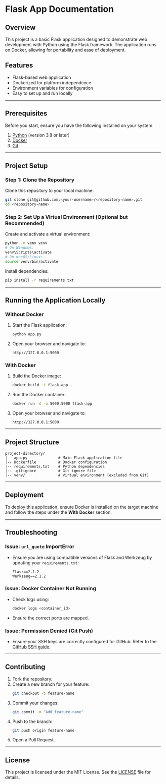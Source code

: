 # Flask App Documentation

## Overview
This project is a basic Flask application designed to demonstrate web development with Python using the Flask framework. The application runs on Docker, allowing for portability and ease of deployment.

## Features
- Flask-based web application
- Dockerized for platform independence
- Environment variables for configuration
- Easy to set up and run locally

---

## Prerequisites

Before you start, ensure you have the following installed on your system:

1. [Python](https://www.python.org/downloads/) (version 3.8 or later)
2. [Docker](https://www.docker.com/)
3. [Git](https://git-scm.com/)

---

## Project Setup

### Step 1: Clone the Repository
Clone this repository to your local machine:
```bash
git clone git@github.com:<your-username>/<repository-name>.git
cd <repository-name>
```

### Step 2: Set Up a Virtual Environment (Optional but Recommended)
Create and activate a virtual environment:
```bash
python -m venv venv
# On Windows:
venv\Scripts\activate
# On macOS/Linux:
source venv/bin/activate
```

Install dependencies:
```bash
pip install -r requirements.txt
```

---

## Running the Application Locally

### Without Docker
1. Start the Flask application:
   ```bash
   python app.py
   ```
2. Open your browser and navigate to:
   ```
   http://127.0.0.1:5000
   ```

### With Docker
1. Build the Docker image:
   ```bash
   docker build -t flask-app .
   ```
2. Run the Docker container:
   ```bash
   docker run -d -p 5000:5000 flask-app
   ```
3. Open your browser and navigate to:
   ```
   http://127.0.0.1:5000
   ```

---

## Project Structure
```plaintext
project-directory/
|-- app.py              # Main Flask application file
|-- Dockerfile          # Docker configuration
|-- requirements.txt    # Python dependencies
|-- .gitignore          # Git ignore file
|-- venv/               # Virtual environment (excluded from Git)
```

---

## Deployment
To deploy this application, ensure Docker is installed on the target machine and follow the steps under the **With Docker** section.

---

## Troubleshooting

### Issue: `url_quote` ImportError
- Ensure you are using compatible versions of Flask and Werkzeug by updating your `requirements.txt`:
  ```plaintext
  Flask==2.1.2
  Werkzeug==2.1.2
  ```

### Issue: Docker Container Not Running
- Check logs using:
  ```bash
  docker logs <container_id>
  ```
- Ensure the correct ports are mapped.

### Issue: Permission Denied (Git Push)
- Ensure your SSH keys are correctly configured for GitHub. Refer to the [GitHub SSH guide](https://docs.github.com/en/authentication/connecting-to-github-with-ssh).

---

## Contributing
1. Fork the repository.
2. Create a new branch for your feature:
   ```bash
   git checkout -b feature-name
   ```
3. Commit your changes:
   ```bash
   git commit -m "Add feature-name"
   ```
4. Push to the branch:
   ```bash
   git push origin feature-name
   ```
5. Open a Pull Request.

---

## License
This project is licensed under the MIT License. See the [LICENSE](LICENSE) file for details.

